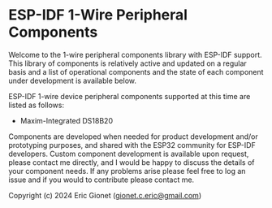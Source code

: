 # ESP-IDF 1-Wire Peripheral Components
Welcome to the 1-wire peripheral components library with ESP-IDF support.  This library of components is relatively active and updated on a regular basis and a list of operational components and the state of each component under development is available below.

ESP-IDF 1-wire device peripheral components supported at this time are listed as follows:
 
 - Maxim-Integrated DS18B20

Components are developed when needed for product development and/or prototyping purposes, and shared with the ESP32 community for ESP-IDF developers.  Custom component development is available upon request, please contact me directly, and I would be happy to discuss the details of your component needs.  If any problems arise please feel free to log an issue and if you would to contribute please contact me.

Copyright (c) 2024 Eric Gionet (gionet.c.eric@gmail.com)